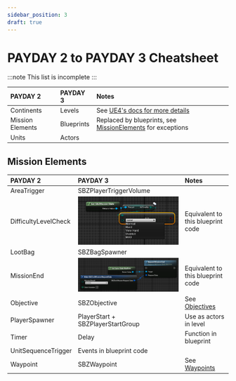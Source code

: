```yaml
---
sidebar_position: 3
draft: true
---
```


# PAYDAY 2 to PAYDAY 3 Cheatsheet

:::note
This list is incomplete
:::

| PAYDAY 2         | PAYDAY 3   | Notes                                                                                                   |
|:-----------------|:-----------|:--------------------------------------------------------------------------------------------------------|
| Continents       | Levels     | See [UE4's docs for more details](https://docs.unrealengine.com/4.27/en-US/Basics/Levels/LevelsWindow/) |
| Mission Elements | Blueprints | Replaced by blueprints, see [MissionElements](#mission-elements) for exceptions                         |
| Units            | Actors     |                                                                                                         |

## Mission Elements
| PAYDAY 2             | PAYDAY 3                                                              | Notes                                                                          |
|:---------------------|:----------------------------------------------------------------------|:-------------------------------------------------------------------------------|
| AreaTrigger          | SBZPlayerTriggerVolume                                                |                                                                                |
| DifficultyLevelCheck | ![Difficulty Level Check PD3](assets/difficultylevelcheck.png)        | Equivalent to this blueprint code                                              |
| LootBag              | SBZBagSpawner                                                         |                                                                                |
| MissionEnd           | ![Request Mission End](assets/gamestatemachine-requestmissionend.png) | Equivalent to this blueprint code                                              |
| Objective            | SBZObjective                                                          | See [Objectives](/custom-heists/objectives)                                    |
| PlayerSpawner        | PlayerStart + SBZPlayerStartGroup                                     | Use as actors in level                                                         |
| Timer                | Delay                                                                 | Function in blueprint                                                          |
| UnitSequenceTrigger  | Events in blueprint code                                              |                                                                                |
| Waypoint             | SBZWaypoint                                                           | See [Waypoints](/custom-heists/objectives#adding-waypoints-to-your-objectives) |
